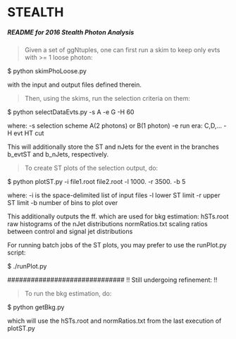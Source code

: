 # STEALTH
##### README for 2016 Stealth Photon Analysis ######

> Given a set of ggNtuples, one can first run a skim to keep only evts with >= 1 loose photon:

$ python skimPhoLoose.py

with the input and output files defined therein.

> Then, using the skims, run the selection criteria on them:

$ python selectDataEvts.py -s A -e G -H 60

where:
  -s selection scheme A(2 photons) or B(1 photon)
  -e run era: C,D,...
  -H evt HT cut

This will additionally store the ST and nJets for the event in the branches b_evtST and b_nJets, respectively.

> To create ST plots of the selection output, do:

$ python plotST.py -i file1.root file2.root -l 1000. -r 3500. -b 5

where:
  -i is the space-delimited list of input files
  -l lower ST limit
  -r upper ST limit
  -b number of bins to plot over

This additionally outputs the ff. which are used for bkg estimation: 
  hSTs.root       raw histograms of the nJet distributions
  normRatios.txt  scaling ratios between control and signal jet distributions  

For running batch jobs of the ST plots, you may prefer to use the runPlot.py script:

$ ./runPlot.py

##############################
!! Still undergoing refinement: !!

> To run the bkg estimation, do: 

$ python getBkg.py

which will use the hSTs.root and normRatios.txt from the last execution of plotST.py
